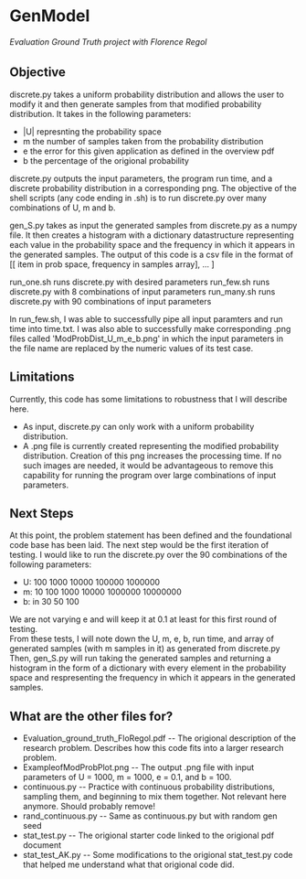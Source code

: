 # GenModel
###### Evaluation Ground Truth project with Florence Regol

## Objective
discrete.py takes a uniform probability distribution and allows the user to modify it and then generate samples from that modified probability distribution. 
It takes in the following parameters:
* |U| represnting the probability space
* m the number of samples taken from the probability distribution
* e the error for this given application as defined in the overview pdf
* b the percentage of the origional probability 

discrete.py outputs the input parameters, the program run time, and a discrete probability distribution in a corresponding png. 
The objective of the shell scripts (any code ending in .sh) is to run discrete.py over many combinations of U, m and b. 

gen_S.py takes as input the generated samples from discrete.py as a numpy file. It then creates a histogram with a dictionary datastructure representing each value in the probability space and the frequency in which it appears in the generated samples. The output of this code is a csv file in the format of [[ item in prob space, frequency in samples array], ... ]

run_one.sh runs discrete.py with desired parameters
run_few.sh runs discrete.py with 8 combinations of input parameters
run_many.sh runs discrete.py with 90 combinations of input parameters

In run_few.sh, I was able to successfully pipe all input paramters and run time into time.txt. I was also able to successfully make corresponding .png files called 'ModProbDist_U_m_e_b.png' in which the input parameters in the file name are replaced by the numeric values of its test case. 

## Limitations
Currently, this code has some limitations to robustness that I will describe here. 
* As input, discrete.py can only work with a uniform probability distribution. 
* A .png file is currently created representing the modified probability distribution. Creation of this png increases the processing time. If no such images are needed, it would be advantageous to remove this capability for running the program over large combinations of input parameters. 

## Next Steps
At this point, the problem statement has been defined and the foundational code base has been laid. The next step would be the first iteration of testing. I would like to run the discrete.py over the 90 combinations of the following parameters:
* U: 100 1000 10000 100000 1000000
* m: 10 100 1000 10000 1000000 10000000
* b: in 30 50 100

We are not varying e and will keep it at 0.1 at least for this first round of testing. \
From these tests, I will note down the U, m, e, b, run time, and array of generated samples (with m samples in it) as generated from discrete.py \
Then, gen_S.py will run taking the generated samples and returning a histogram in the form of a dictionary with every element in the probability space and respresenting the frequency in which it appears in the generated samples.


## What are the other files for?
* Evaluation_ground_truth_FloRegol.pdf -- The origional description of the research problem. Describes how this code fits into a larger research problem. 
* ExampleofModProbPlot.png -- The output .png file with input parameters of U = 1000, m = 1000, e = 0.1, and b = 100. 
* continuous.py -- Practice with continuous probability distributions, sampling them, and beginning to mix them together. Not relevant here anymore. Should probably remove!
* rand_continuous.py -- Same as continuous.py but with random gen seed
* stat_test.py -- The origional starter code linked to the origional pdf document
* stat_test_AK.py -- Some modifications to the origional stat_test.py code that helped me understand what that origional code did.
